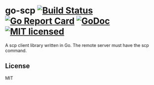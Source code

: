 go-scp [![Build Status](https://travis-ci.org/hnakamur/go-scp.svg?branch=master)](https://travis-ci.org/hnakamur/go-scp)  [![Go Report Card](https://goreportcard.com/badge/github.com/hnakamur/go-scp)](https://goreportcard.com/report/github.com/hnakamur/go-scp) [![GoDoc](https://godoc.org/github.com/hnakamur/go-scp?status.svg)](https://godoc.org/github.com/hnakamur/go-scp) [![MIT licensed](https://img.shields.io/badge/license-MIT-blue.svg)](https://raw.githubusercontent.com/hyperium/hyper/master/LICENSE)
======

A scp client library written in Go.
The remote server must have the scp command.

## License
MIT
